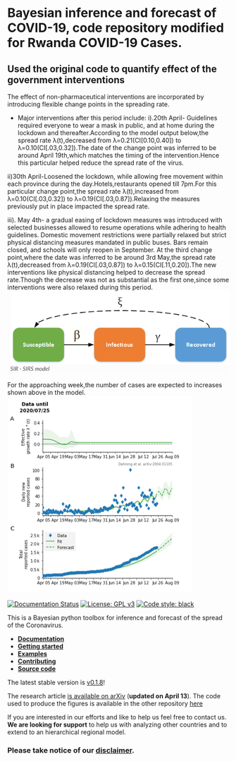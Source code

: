 # Bayesian inference and forecast of COVID-19, code repository modified for Rwanda COVID-19 Cases.
## Used the original code to quantify effect of the government interventions


The effect of non-pharmaceutical interventions are incorporated by introducing flexible change points in the spreading rate.
- Major interventions after this period include: 
i).20th April- Guidelines required everyone to wear a mask in public, and at home during the lockdown and thereafter.According to the model output below,the spread rate λ(t),decreased from λ=0.21(CI[0.10,0.40]) to λ=0.10(CI[.03,0.32]).The date of the  change point was inferred to be around April 19th,which matches the timing of the intervention.Hence this particular helped reduce the spread rate of the virus.

ii)30th April-Loosened the lockdown, while allowing free movement within each province during the day.Hotels,restaurants opened till 7pm.For this particular change point,the spread rate λ(t),increased from λ=0.10(CI[.03,0.32]) to λ=0.19(CI[.03,0.87]).Relaxing the measures previously put in place impacted the spread rate.

iii). May 4th- a gradual easing of lockdown measures was introduced  with selected businesses allowed to resume operations while adhering to health guidelines. Domestic movement restrictions were partially relaxed but strict physical distancing measures mandated in public buses. Bars remain closed, and schools will only reopen in September.
At the third change point,where the date was inferred to be around 3rd May,the spread rate λ(t),decreased from λ=0.19(CI[.03,0.87]) to λ=0.15(CI[.11,0.20]).The new interventions like physical distancing helped to decrease the spread rate.Though the decrease was not as substantial as the first one,since some interventions were also relaxed during this period. 
![SIR model](/rwanda_plots/SIR.PNG)



For the approaching week,the number of cases are expected to increases shown above in the model.
![Forecast Of SIR model](/rwanda_plots/forecast.PNG)

[![Documentation Status](https://readthedocs.org/projects/covid19-inference/badge/?version=latest)](https://covid19-inference.readthedocs.io/en/latest/doc/gettingstarted.html)
[![License: GPL v3](https://img.shields.io/badge/License-GPLv3-blue.svg)](https://www.gnu.org/licenses/gpl-3.0)
[![Code style: black](https://img.shields.io/badge/code%20style-black-000000.svg)](https://github.com/psf/black)

This is a Bayesian python toolbox for inference and forecast of the spread of the Coronavirus.

- [**Documentation**](https://covid19-inference.readthedocs.io/en/latest/index.html)
- [**Getting started**](https://covid19-inference.readthedocs.io/en/latest/doc/gettingstarted.html)
- [**Examples**](https://covid19-inference.readthedocs.io/en/latest/doc/examples.html)
- [**Contributing**](https://covid19-inference.readthedocs.io/en/latest/doc/contributing.html)
- [**Source code**](https://github.com/Priesemann-Group/covid19_inference)


The latest stable version is [v0.1.8](https://github.com/Priesemann-Group/covid19_inference/tree/v0.1.8)!


The research article [is available on arXiv](https://arxiv.org/abs/2004.01105) (**updated on April 13**).
The code used to produce the figures is available in the other repository [here](https://github.com/Priesemann-Group/covid19_inference_forecast)


If you are interested in our efforts and like to help us feel free to contact us. **We are looking for support** to help us with analyzing other countries and to extend to an hierarchical regional model.

### Please take notice of our [disclaimer](DISCLAIMER.md).


